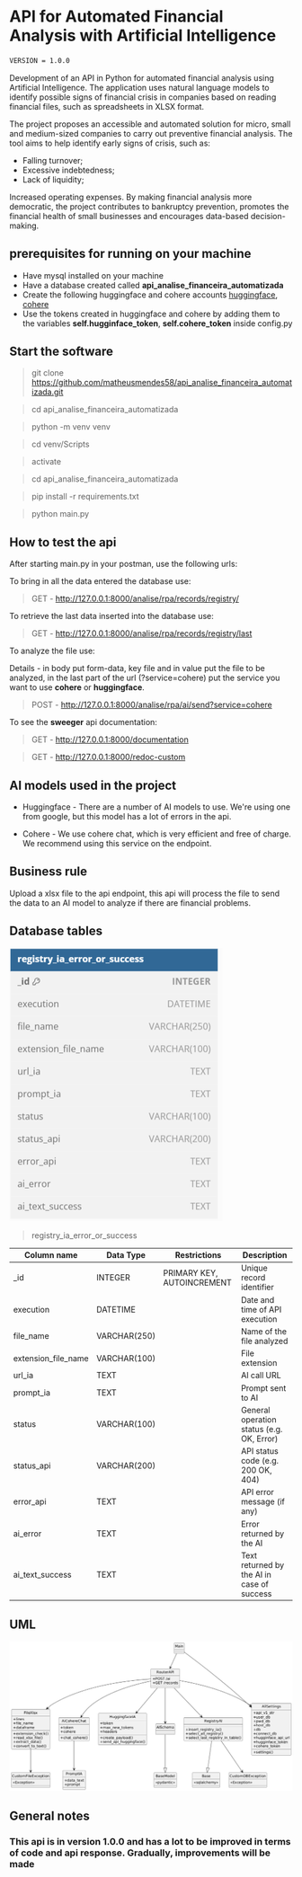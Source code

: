# API for Automated Financial Analysis with Artificial Intelligence

```bash
VERSION = 1.0.0
```

Development of an API in Python for automated financial analysis using Artificial Intelligence. The application uses natural language models to identify possible signs of financial crisis in companies based on reading financial files, such as spreadsheets in XLSX format.

The project proposes an accessible and automated solution for micro, small and medium-sized companies to carry out preventive financial analysis. The tool aims to help identify early signs of crisis, such as:

- Falling turnover;
- Excessive indebtedness;
- Lack of liquidity;

Increased operating expenses.
By making financial analysis more democratic, the project contributes to bankruptcy prevention, promotes the financial health of small businesses and encourages data-based decision-making.

## prerequisites for running on your machine

- Have mysql installed on your machine
- Have a database created called **api_analise_financeira_automatizada**
- Create the following huggingface and cohere accounts [huggingface](https://huggingface.co/), [cohere](https://dashboard.cohere.com/welcome/login)
- Use the tokens created in huggingface and cohere by adding them to the variables **self.hugginface_token**, **self.cohere_token** inside  config.py

## Start the software

> git clone https://github.com/matheusmendes58/api_analise_financeira_automatizada.git

> cd api_analise_financeira_automatizada

> python -m venv venv

> cd venv/Scripts
 
> activate

> cd api_analise_financeira_automatizada

> pip install -r requirements.txt

> python main.py

## How to test the api

After starting main.py in your postman, use the following urls:

To bring in all the data entered the database use:

> GET - http://127.0.0.1:8000/analise/rpa/records/registry/

To retrieve the last data inserted into the database use:

> GET - http://127.0.0.1:8000/analise/rpa/records/registry/last

To analyze the file use:

Details - in body put form-data, key file and in value put the file to be analyzed, in the last part of the url (?service=cohere) put the service you want to use **cohere** or **huggingface**.

> POST - http://127.0.0.1:8000/analise/rpa/ai/send?service=cohere

To see the **sweeger** api documentation:

> GET - http://127.0.0.1:8000/documentation

> GET - http://127.0.0.1:8000/redoc-custom

## AI models used in the project

- Huggingface - There are a number of AI models to use. We're using one from google, but this model has a lot of errors in the api.

- Cohere - We use cohere chat, which is very efficient and free of charge. We recommend using this service on the endpoint.

## Business rule

Upload a xlsx file to the api endpoint, this api will process the file to send the data to an AI model to analyze if there are financial problems.

## Database tables

![UML](doc/DB.PNG)

> registry_ia_error_or_success

| Column name         | Data Type     | Restrictions           | Description                                |
|------------------------|-------------------|-----------------------|--------------------------------------------|
| _id                    | INTEGER           | PRIMARY KEY, AUTOINCREMENT | Unique record identifier                   |
| execution              | DATETIME          |                       | Date and time of API execution             |
| file_name              | VARCHAR(250)      |                       | Name of the file analyzed                  |
| extension_file_name    | VARCHAR(100)      |                       | File extension                             |
| url_ia                 | TEXT              |                       | AI call URL                                |
| prompt_ia              | TEXT              |                       | Prompt sent to AI                          |
| status                 | VARCHAR(100)      |                       | General operation status (e.g. OK, Error)  |
| status_api             | VARCHAR(200)      |                       | API status code (e.g. 200 OK, 404)         |
| error_api              | TEXT              |                       | API error message (if any)                 |
| ai_error               | TEXT              |                       | Error returned by the AI                   |
| ai_text_success        | TEXT              |                       | Text returned by the AI in case of success |

## UML
![UML](doc/UML.png)
## General notes

### This api is in version 1.0.0 and has a lot to be improved in terms of code and api response. Gradually, improvements will be made
